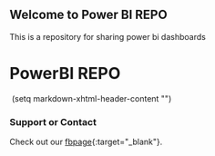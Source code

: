 ## Welcome to Power BI REPO

This is a repository for sharing power bi dashboards

# PowerBI REPO


 <a src="https://app.powerbi.com/reportEmbed?reportId=e5b8614c-a588-424c-be7f-2b4c7258bef1&autoAuth=true&ctid=d05d4c80-da1e-4cd7-83a6-0d2094b20418&config=eyJjbHVzdGVyVXJsIjoiaHR0cHM6Ly93YWJpLW5vcnRoLWV1cm9wZS1yZWRpcmVjdC5hbmFseXNpcy53aW5kb3dzLm5ldC8ifQ%3D%3D">
 <img id="frame"> 
 </a>
(setq markdown-xhtml-header-content
      "<style type='text/css'>
#frame{
    background-image: url(crimepbix.png);

}

@media (min-width: 500px) {
    #frame {
        height:300.25;
        width: 410;
    }
  }
</style>")



### Support or Contact

Check out our [fbpage](https://www.facebook.com/powerbiCaboVerde/){:target="_blank"}.
